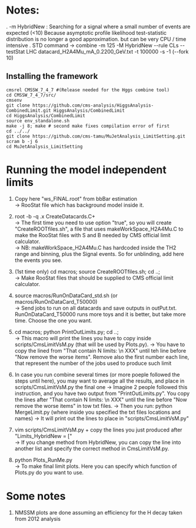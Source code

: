 # Notes:
. -m HybridNew :  Searching for a signal where a small number of events are expected (<10)
                  Because asymptotic profile likelihood test-statistic distribution is no longer a good approximation.
                  but can be very CPU / time intensive 
. STD command  -> combine -m 125 -M HybridNew --rule CLs --testStat LHC datacard_H2A4Mu_mA_0.2200_GeV.txt -t 100000 -s -1 (--fork 10)

## Installing the framework
```
cmsrel CMSSW_7_4_7 #(Release needed for the Hggs combine tool)   
cd CMSSW_7_4_7/src/   
cmsenv    
git clone https://github.com/cms-analysis/HiggsAnalysis-CombinedLimit.git HiggsAnalysis/CombinedLimit
cd HiggsAnalysis/CombinedLimit
source env_standalone.sh 
make -j 8; make # second make fixes compilation error of first
cd ../../
git clone https://github.com/cms-tamu/MuJetAnalysis_LimitSetting.git    
scram b -j 6   
cd MuJetAnalysis_LimitSetting    
```
# Running the model independent limits
1. Copy here "ws_FINAL.root" from bbBar estimation    
   -> RooStat file which has background model inside it.   

2. root -b -q .x CreateDatacards.C+   
   -> The first time you need to use option "true", so you will create "CreateROOTfiles.sh", a file that uses makeWorkSpace_H2A4Mu.C to make the RooStat files with S and B needed by CMS official limit calculator.   
   -> NB: makeWorkSpace_H2A4Mu.C has hardcoded inside the TH2 range and binning, plus the Signal events. So for unblinding, add here the events you see.   

3. (1st time only) cd macros; source CreateROOTfiles.sh; cd ..;    
   -> Make RooStat files that should be supplied to CMS official limit calculator.    

3. source macros/RunOnDataCard_std.sh (or macros/RunOnDataCard_T50000)    
   -> Send jobs to run on all datacards and save outputs in outPut.txt. RunOnDataCard_T50000 runs more toys and it is better, but take more time. Choose the one you want.    

4. cd macros; python PrintOutLimits.py; cd ..;   
   -> This macro will print the lines you have to copy inside scripts/CmsLimitVsM.py (that will be used by Plots.py). 
   -> You have to copy the lined from "That contain N limits: \n XXX" until teh line before "Now remove the worse items". Remove also the first number each line, that represent the number of the jobs used to produce such limit   

5. In case you run combine several times (or more poeple followed the steps until here), you may want to average all the results, and place in scripts/CmsLimitVsM.py the final one
   -> Imagine 2 people followed this instruction, and you have two output from "PrintOutLimits.py". You copy the lines after "That contain N limits: \n XXX" until the line before "Now remove the worse items" in tow txt files.
   -> Then you run: python MergeLimit.py (where inside you specified the txt files locations and names)
   -> It will print out the lines to place in "scripts/CmsLimitVsM.py"

6. vim scripts/CmsLimitVsM.py + copy the lines you just produced after "Limits_HybridNew = ["    
   -> If you change method from HybridNew, you can copy the line into another list and specify the correct method in CmsLimitVsM.py.    

7. python Plots_RunMe.py    
   -> To make final limit plots. Here you can specify which function of Plots.py do you want to use.    

# Some notes   
1. NMSSM plots are done assuming an efficiency for the H decay taken from 2012 analysis
